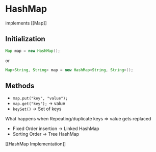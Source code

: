 # HashMap

implements [[Map]]

## Initialization

```java
Map map = new HashMap();
```

or

```java
Map<String, String> map = new HashMap<String, String>();
```

## Methods

- `map.put("key", "value");`
- `map.get("key");` → value
- `keySet()` → Set of keys

What happens when Repeating/duplicate keys ⇒ value gets replaced

- Fixed Order insertion → Linked HashMap
- Sorting Order → Tree HashMap

[[HashMap Implementation]]
